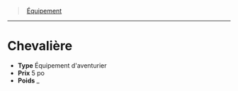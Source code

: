﻿---
!Equipment
Type: Équipement d'aventurier
Price: 5 po
Weight: _
Id: equipment_hd.md#chevalière
ParentLink: equipment_hd.md#Équipement
Name: Chevalière
ParentName: Équipement
NameLevel: 1
Attributes: {}
---
> [Équipement](hd_equipment.md)

---

# Chevalière

- **Type** Équipement d'aventurier
- **Prix** 5 po
- **Poids** _

